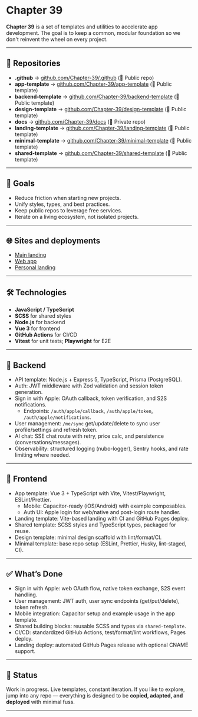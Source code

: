 # Chapter 39

**Chapter 39** is a set of templates and utilities to accelerate app development.
The goal is to keep a common, modular foundation so we don't reinvent the wheel on every project.

---

## 🔹 Repositories

- **.github** → [github.com/Chapter-39/.github](https://github.com/Chapter-39/.github) (🪿 Public repo)
- **app-template** → [github.com/Chapter-39/app-template](https://github.com/Chapter-39/app-template) (🦆 Public template)
- **backend-template** → [github.com/Chapter-39/backend-template](https://github.com/Chapter-39/backend-template) (🦆 Public template)
- **design-template** → [github.com/Chapter-39/design-template](https://github.com/Chapter-39/design-template) (🦆 Public template)
- **docs** → [github.com/Chapter-39/docs](https://github.com/Chapter-39/docs) (🦉 Private repo)
- **landing-template** → [github.com/Chapter-39/landing-template](https://github.com/Chapter-39/landing-template) (🦆 Public template)
- **minimal-template** → [github.com/Chapter-39/minimal-template](https://github.com/Chapter-39/minimal-template) (🦆 Public template)
- **shared-template** → [github.com/Chapter-39/shared-template](https://github.com/Chapter-39/shared-template) (🦆 Public template)

---

## 🎯 Goals

- Reduce friction when starting new projects.
- Unify styles, types, and best practices.
- Keep public repos to leverage free services.
- Iterate on a living ecosystem, not isolated projects.

---

## 🌐 Sites and deployments

- [Main landing](https://c39.vasa.me)
- [Web app](https://wa-c39.vasa.me)
- [Personal landing](https://vasa.me)

---

## 🛠️ Technologies

- **JavaScript / TypeScript**
- **SCSS** for shared styles
- **Node.js** for backend
- **Vue 3** for frontend
- **GitHub Actions** for CI/CD
- **Vitest** for unit tests; **Playwright** for E2E

---

## 🧰 Backend

- API template: Node.js + Express 5, TypeScript, Prisma (PostgreSQL).
- Auth: JWT middleware with Zod validation and session token generation.
- Sign in with Apple: OAuth callback, token verification, and S2S notifications.
  - Endpoints: `/auth/apple/callback`, `/auth/apple/token`, `/auth/apple/notifications`.
- User management: `/me/sync` get/update/delete to sync user profile/settings and refresh token.
- AI chat: SSE chat route with retry, price calc, and persistence (conversations/messages).
- Observability: structured logging (nubo-logger), Sentry hooks, and rate limiting where needed.

---

## 🎨 Frontend

- App template: Vue 3 + TypeScript with Vite, Vitest/Playwright, ESLint/Prettier.
  - Mobile: Capacitor-ready (iOS/Android) with example composables.
  - Auth UI: Apple login for web/native and post-login route handler.
- Landing template: Vite-based landing with CI and GitHub Pages deploy.
- Shared template: SCSS styles and TypeScript types, packaged for reuse.
- Design template: minimal design scaffold with lint/format/CI.
- Minimal template: base repo setup (ESLint, Prettier, Husky, lint-staged, CI).

---

## ✅ What’s Done

- Sign in with Apple: web OAuth flow, native token exchange, S2S event handling.
- User management: JWT auth, user sync endpoints (get/put/delete), token refresh.
- Mobile integration: Capacitor setup and example usage in the app template.
- Shared building blocks: reusable SCSS and types via `shared-template`.
- CI/CD: standardized GitHub Actions, test/format/lint workflows, Pages deploy.
- Landing deploy: automated GitHub Pages release with optional CNAME support.

---

## 📌 Status

Work in progress. Live templates, constant iteration.
If you like to explore, jump into any repo — everything is designed to be **copied, adapted, and deployed** with minimal fuss.

---
